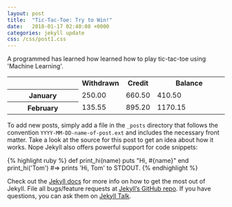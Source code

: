 ```yaml
---
layout: post
title:  "Tic-Tac-Toe: Try to Win!"
date:   2018-01-17 02:40:08 +0000
categories: jekyll update
css: /css/post1.css
---
```

A programmed has learned how learned how to play tic-tac-toe using 'Machine Learning'. 


<html>
	<body>
		<table width="400" cellpadding="10" cellspacing="5">
			<tr>
				<th width="150"></th>
				<th>Withdrawn</th>
				<th>Credit</th>
				<th width="150">Balance</th>
			</tr>
			<tr>
				<th>January</th>
				<td>250.00</td>
				<td>660.50</td>
				<td>410.50</td>
			</tr>
			<tr>
				<th>February</th>
				<td>135.55</td>
				<td>895.20</td>
				<td>1170.15</td>
			</tr>
		</table>
	</body>
</html>

To add new posts, simply add a file in the `_posts` directory that follows the convention `YYYY-MM-DD-name-of-post.ext` and includes the necessary front matter. Take a look at the source for this post to get an idea about how it works.
Nope
Jekyll also offers powerful support for code snippets:

{% highlight ruby %}
def print_hi(name)
  puts "Hi, #{name}"
end
print_hi('Tom')
#=> prints 'Hi, Tom' to STDOUT.
{% endhighlight %}

Check out the [Jekyll docs][jekyll-docs] for more info on how to get the most out of Jekyll. File all bugs/feature requests at [Jekyll’s GitHub repo][jekyll-gh]. If you have questions, you can ask them on [Jekyll Talk][jekyll-talk].

[jekyll-docs]: http://jekyllrb.com/docs/home
[jekyll-gh]:   https://github.com/jekyll/jekyll
[jekyll-talk]: https://talk.jekyllrb.com/
